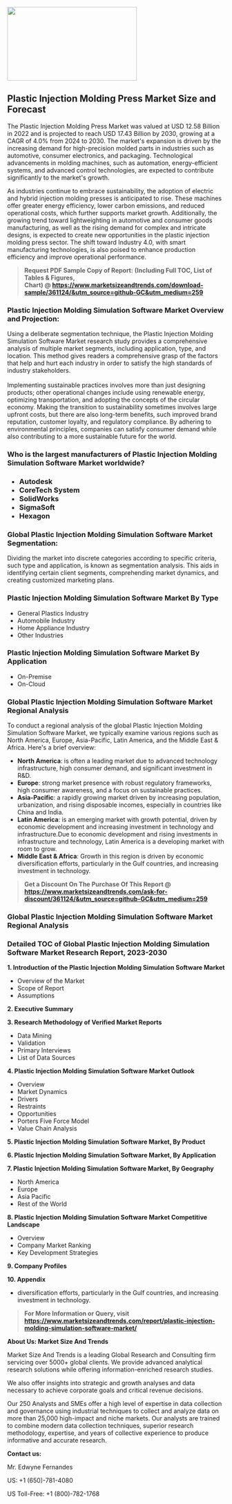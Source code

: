<p><img class="alignnone size-medium wp-image-20088" src="https://ffe5etoiles.com/wp-content/uploads/2024/12/MST1-300x171.png" alt="" width="300" height="171" /></p><h2>Plastic Injection Molding Press Market Size and Forecast</h2><p>The Plastic Injection Molding Press Market was valued at USD 12.58 Billion in 2022 and is projected to reach USD 17.43 Billion by 2030, growing at a CAGR of 4.0% from 2024 to 2030. The market's expansion is driven by the increasing demand for high-precision molded parts in industries such as automotive, consumer electronics, and packaging. Technological advancements in molding machines, such as automation, energy-efficient systems, and advanced control technologies, are expected to contribute significantly to the market's growth.</p><p>As industries continue to embrace sustainability, the adoption of electric and hybrid injection molding presses is anticipated to rise. These machines offer greater energy efficiency, lower carbon emissions, and reduced operational costs, which further supports market growth. Additionally, the growing trend toward lightweighting in automotive and consumer goods manufacturing, as well as the rising demand for complex and intricate designs, is expected to create new opportunities in the plastic injection molding press sector. The shift toward Industry 4.0, with smart manufacturing technologies, is also poised to enhance production efficiency and improve operational performance.</p></p><blockquote id="" class=""><strong>Request PDF Sample Copy of Report: (Including Full TOC, List of Tables &amp; Figures, Chart)&nbsp;@&nbsp;<strong><a href="https://www.marketsizeandtrends.com/download-sample/361124/&utm_source=github-GC&utm_medium=259" target="_blank">https://www.marketsizeandtrends.com/download-sample/361124/&utm_source=github-GC&utm_medium=259</a></strong></strong></blockquote><h3 id="" class="">Plastic Injection Molding Simulation Software Market&nbsp;Overview and Projection:</h3><p id="" class="">Using a deliberate segmentation technique, the Plastic Injection Molding Simulation Software Market research study provides a comprehensive analysis of multiple market segments, including application, type, and location. This method gives readers a comprehensive grasp of the factors that help and hurt each industry in order to satisfy the high standards of industry stakeholders. <br /> <br />Implementing sustainable practices involves more than just designing products; other operational changes include using renewable energy, optimizing transportation, and adopting the concepts of the circular economy. Making the transition to sustainability sometimes involves large upfront costs, but there are also long-term benefits, such improved brand reputation, customer loyalty, and regulatory compliance. By adhering to environmental principles, companies can satisfy consumer demand while also contributing to a more sustainable future for the world.</p><h3 id="" class="">Who is the largest manufacturers of&nbsp;Plastic Injection Molding Simulation Software Market worldwide?</h3><h3 class=""><p><ul><li>Autodesk </li><li> CoreTech System </li><li> SolidWorks </li><li> SigmaSoft </li><li> Hexagon</li></ul></p></h3><h3 id="" class="">Global&nbsp;Plastic Injection Molding Simulation Software Market Segmentation:</h3><p id="" class="">Dividing the market into discrete categories according to specific criteria, such type and application, is known as segmentation analysis. This aids in identifying certain client segments, comprehending market dynamics, and creating customized marketing plans.</p><h3 id="" class="">Plastic Injection Molding Simulation Software Market&nbsp;By Type</h3><p><p><ul><li>General Plastics Industry</li><li> Automobile Industry</li><li> Home Appliance Industry</li><li> Other Industries</p></li></ul></p></p><h3 id="" class="">Plastic Injection Molding Simulation Software Market&nbsp;By Application</h3><p class=""><p><ul><li>On-Premise</li><li> On-Cloud</li></ul></p></p><h3 id="" class="">Global Plastic Injection Molding Simulation Software Market Regional Analysis</h3><p id="" class="">To conduct a regional analysis of the global Plastic Injection Molding Simulation Software Market, we typically examine various regions such as North America, Europe, Asia-Pacific, Latin America, and the Middle East &amp; Africa. Here's a brief overview:</p><ul><li><strong>North America</strong>: is often a leading market due to advanced technology infrastructure, high consumer demand, and significant investment in R&amp;D.</li><li><strong>Europe</strong>: strong market presence with robust regulatory frameworks, high consumer awareness, and a focus on sustainable practices.</li><li><strong>Asia-Pacific</strong>: a rapidly growing market driven by increasing population, urbanization, and rising disposable incomes, especially in countries like China and India.</li><li><strong>Latin America</strong>: is an emerging market with growth potential, driven by economic development and increasing investment in technology and infrastructure.Due to economic development and rising investments in infrastructure and technology, Latin America is a developing market with room to grow.</li><li><strong>Middle East &amp; Africa</strong>: Growth in this region is driven by economic diversification efforts, particularly in the Gulf countries, and increasing investment in technology.</li></ul><blockquote id="" class=""><strong>Get a Discount On The Purchase Of This Report @ <strong><a href="https://www.marketsizeandtrends.com/ask-for-discount/361124/&utm_source=github-GC&utm_medium=259" target="_blank">https://www.marketsizeandtrends.com/ask-for-discount/361124/&utm_source=github-GC&utm_medium=259</a></strong></strong></blockquote><h3 id="" class="">Global Plastic Injection Molding Simulation Software Market Regional Analysis</h3><h3 id="" class="">Detailed TOC of Global Plastic Injection Molding Simulation Software Market Research Report, 2023-2030</h3><p id="" class=""><strong>1. Introduction of the Plastic Injection Molding Simulation Software Market</strong></p><ul><li>Overview of the Market</li><li>Scope of Report</li><li>Assumptions</li></ul><p id="" class=""><strong>2. Executive Summary</strong></p><p id="" class=""><strong>3. Research Methodology of Verified Market Reports</strong></p><ul><li>Data Mining</li><li>Validation</li><li>Primary Interviews</li><li>List of Data Sources</li></ul><p id="" class=""><strong>4. Plastic Injection Molding Simulation Software Market Outlook</strong></p><ul><li>Overview</li><li>Market Dynamics</li><li>Drivers</li><li>Restraints</li><li>Opportunities</li><li>Porters Five Force Model</li><li>Value Chain Analysis</li></ul><p id="" class=""><strong>5. Plastic Injection Molding Simulation Software Market, By Product</strong></p><p id="" class=""><strong>6. Plastic Injection Molding Simulation Software Market, By Application</strong></p><p id="" class=""><strong>7. Plastic Injection Molding Simulation Software Market, By Geography</strong></p><ul><li>North America</li><li>Europe</li><li>Asia Pacific</li><li>Rest of the World</li></ul><p id="" class=""><strong>8. Plastic Injection Molding Simulation Software Market Competitive Landscape</strong></p><ul><li>Overview</li><li>Company Market Ranking</li><li>Key Development Strategies</li></ul><p id="" class=""><strong>9. Company Profiles</strong></p><p id="" class=""><strong>10. Appendix</strong></p><ul><li>diversification efforts, particularly in the Gulf countries, and increasing investment in technology.</li></ul><blockquote id="" class=""><strong>For More Information or Query, visit <strong><strong><a href="https://www.marketsizeandtrends.com/report/plastic-injection-molding-simulation-software-market/" target="_blank">https://www.marketsizeandtrends.com/report/plastic-injection-molding-simulation-software-market/</a></strong></strong></strong></blockquote><p id="" class=""><strong>About Us: Market Size And Trends</strong></p><p id="" class="">Market Size And Trends is a leading Global Research and Consulting firm servicing over 5000+ global clients. We provide advanced analytical research solutions while offering information-enriched research studies.</p><p id="" class="">We also offer insights into strategic and growth analyses and data necessary to achieve corporate goals and critical revenue decisions.</p><p id="" class="">Our 250 Analysts and SMEs offer a high level of expertise in data collection and governance using industrial techniques to collect and analyze data on more than 25,000 high-impact and niche markets. Our analysts are trained to combine modern data collection techniques, superior research methodology, expertise, and years of collective experience to produce informative and accurate research.</p><p id="" class=""><strong>Contact us:</strong></p><p id="" class="">Mr. Edwyne Fernandes</p><p id="" class="">US: +1 (650)-781-4080</p><p id="" class="">US Toll-Free: +1 (800)-782-1768</p>
